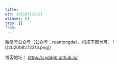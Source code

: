 ```yaml
---
title: 
uid: 202107122121
aliases: []
tags: []
from: 
---
```

微信号公众号（公众号：ruantongda），扫描下图也可。
![[202008272213.png]]

博客地址：
https://cyddgh.github.io/